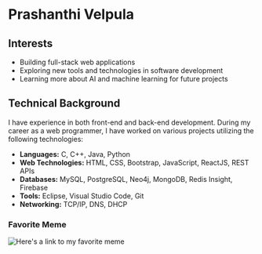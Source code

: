 # Prashanthi Velpula
## Interests
- Building full-stack web applications
- Exploring new tools and technologies in software development
- Learning more about AI and machine learning for future projects
## Technical Background
I have experience in both front-end and back-end development. During my career as a web programmer, I have worked on various projects utilizing the following technologies:
- **Languages:** C, C++, Java, Python
- **Web Technologies:** HTML, CSS, Bootstrap, JavaScript, ReactJS, REST APIs
- **Databases:** MySQL, PostgreSQL, Neo4j, MongoDB, Redis Insight, Firebase
- **Tools:** Eclipse, Visual Studio Code, Git
- **Networking:** TCP/IP, DNS, DHCP
### Favorite Meme
![Here's a link to my favorite meme](https://www.reddit.com/r/memes/comments/1fi91mn/he_did_it_for_little_x_%C3%A6_a12/#lightbox)

